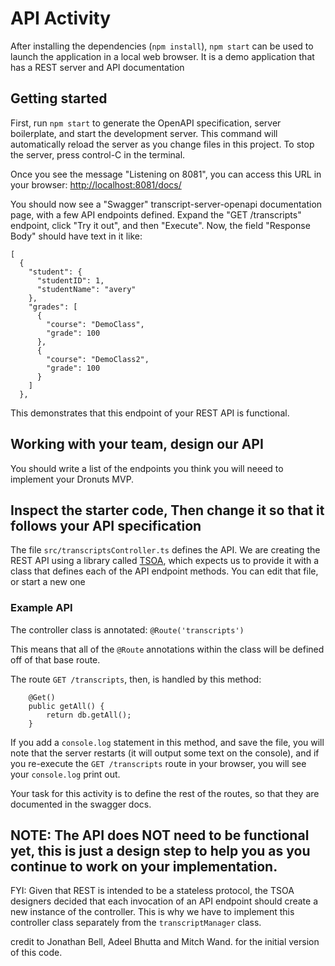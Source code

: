 # API Activity


After installing the dependencies (`npm install`), `npm start` can be used to launch the application in a local web browser. It is a demo application that has a REST server and API documentation

## Getting started
First, run `npm start` to generate the OpenAPI specification, server boilerplate, and start the development server.
This command will automatically reload the server as you change files in this project.
To stop the server, press control-C in the terminal.

Once you see the message "Listening on 8081", you can access this URL in your browser: 
[http://localhost:8081/docs/](http://localhost:8081/docs/)

You should now see a "Swagger" transcript-server-openapi documentation page, with a few API endpoints defined. Expand the "GET /transcripts" endpoint, click "Try it out", and then "Execute". Now, the field "Response Body" should have text in it like:
```
[
  {
    "student": {
      "studentID": 1,
      "studentName": "avery"
    },
    "grades": [
      {
        "course": "DemoClass",
        "grade": 100
      },
      {
        "course": "DemoClass2",
        "grade": 100
      }
    ]
  },
```

This demonstrates that this endpoint of your REST API is functional.

## Working with your team, design our API
You should write a list of the endpoints you think you will neeed to implement your Dronuts MVP.

## Inspect the starter code, Then change it so that it follows your API specification 
The file `src/transcriptsController.ts` defines the API. We are creating the REST API using a library called [TSOA](https://tsoa-community.github.io/docs/), which expects us to provide it with a class that defines each of the API endpoint methods.  You can edit that file, or start a new one

### Example API
The controller class is annotated: `@Route('transcripts')`

This means that all of the `@Route` annotations within the class will be defined off of that base route.

The route `GET /transcripts`, then, is handled by this method:
```
    @Get()
    public getAll() {
        return db.getAll();
    }
```

If you add a `console.log` statement in this method, and save the file, you will note that the server restarts (it will output some text on the console), and if you re-execute the `GET /transcripts` route in your browser, you will see your `console.log` print out.

Your task for this activity is to define the rest of the routes, so that they are documented in the swagger docs.

## NOTE: The API does NOT need to be functional yet, this is just a design step to help you as you continue to work on your implementation.  

FYI: Given that REST is intended to be a stateless protocol, the TSOA designers decided that each invocation of an API endpoint should create a new instance of the controller. This is why we have to implement this controller class separately from the `transcriptManager` class.

credit to Jonathan Bell, Adeel Bhutta and Mitch Wand. for the initial version of this code.